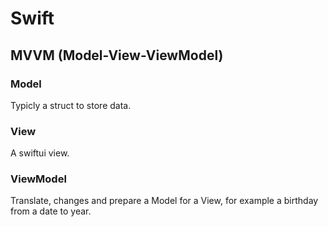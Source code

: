 # Swift


## MVVM (Model-View-ViewModel)

### Model
Typicly a struct to store data.

### View
A swiftui view.

### ViewModel
Translate, changes and prepare a Model for a View, for example a birthday from a date to year.